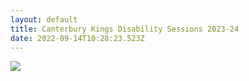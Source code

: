 ```yaml
---
layout: default
title: Canterbury Kings Disability Sessions 2023-24
date: 2022-09-14T10:28:23.523Z
---
```

![](/images/uploads/kings-disability-24.jpg)